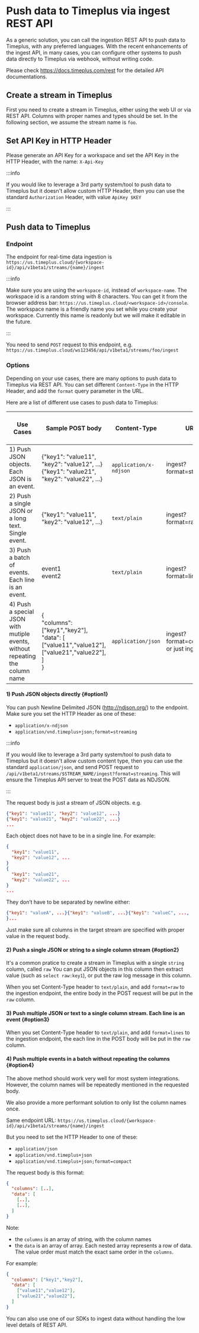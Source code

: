 # Push data to Timeplus via ingest REST API

As a generic solution, you can call the ingestion REST API to push data to Timeplus, with any preferred languages. With the recent enhancements of the ingest API, in many cases, you can configure other systems to push data directly to Timeplus via webhook, without writing code.

Please check https://docs.timeplus.com/rest for the detailed API documentations.

## Create a stream in Timeplus

First you need to create a stream in Timeplus, either using the web UI or via REST API. Columns with proper names and types should be set. In the following section, we assume the stream name is `foo`.

## Set API Key in HTTP Header

Please generate an API Key for a workspace and set the API Key in the HTTP Header, with the name: `X-Api-Key`

:::info

If you would like to leverage a 3rd party system/tool to push data to Timeplus but it doesn't allow custom HTTP Header, then you can use the standard `Authorization` Header, with value `ApiKey $KEY`

:::

## Push data to Timeplus

### Endpoint

The endpoint for real-time data ingestion is `https://us.timeplus.cloud/{workspace-id}/api/v1beta1/streams/{name}/ingest`

:::info

Make sure you are using the `workspace-id`, instead of `workspace-name`. The workspace id is a random string with 8 characters. You can get it from the browser address bar: `https://us.timeplus.cloud/<workspace-id>/console`. The workspace name is a friendly name you set while you create your workspace. Currently this name is readonly but we will make it editable in the future.

:::

You need to send `POST` request to this endpoint, e.g. ``https://us.timeplus.cloud/ws123456/api/v1beta1/streams/foo/ingest``

### Options

Depending on your use cases, there are many options to push data to Timeplus via REST API. You can set different `Content-Type` in the HTTP Header, and add the `format` query parameter in the URL. 

Here are a list of different use cases to push data to Timeplus:

| Use Cases                                                    | Sample POST body                                             | Content-Type           | URL                                  | Columns in the target stream      |
| ------------------------------------------------------------ | ------------------------------------------------------------ | ---------------------- | ------------------------------------ | --------------------------------- |
| 1) Push JSON objects. Each JSON is an event.                 | {"key1": "value11", "key2": "value12", ...}<br/>{"key1": "value21", "key2": "value22", ...} | `application/x-ndjson` | ingest?format=streaming              | multiple columns, e.g. key1, key2 |
| 2) Push a single JSON or a long text. Single event.          | {"key1": "value11", "key2": "value12", ...}                  | `text/plain`           | ingest?format=raw                    | single column, named `raw`        |
| 3) Push a batch of events. Each line is an event.            | event1<br/>event2                                            | `text/plain`           | ingest?format=lines                  | single column, named `raw`        |
| 4) Push a special JSON with mutiple events, without repeating the column name | { <br/>  "columns": ["key1","key2"],<br/>  "data": [ <br/>    ["value11","value12"],<br/>    ["value21","value22"],<br/>  ]<br/>} | `application/json`     | ingest?format=compact or just ingest | multiple columns, e.g. key1, key2 |



#### 1) Push JSON objects directly {#option1}

You can push Newline Delimited JSON (http://ndjson.org/) to the endpoint. Make sure you set the HTTP Header as one of these:
* `application/x-ndjson`
* `application/vnd.timeplus+json;format=streaming`

:::info

If you would like to leverage a 3rd party system/tool to push data to Timeplus but it doesn't allow custom content type, then you can use the standard `application/json`, and send POST request to `/api/v1beta1/streams/$STREAM_NAME/ingest?format=streaming`. This will ensure the Timeplus API server to treat the POST data as NDJSON.

:::

The request body is just a stream of JSON objects. e.g.

```json
{"key1": "value11", "key2": "value12", ...}
{"key1": "value21", "key2": "value22", ...}
...
```

Each object does not have to be in a single line. For example:
```json
{
  "key1": "value11", 
  "key2": "value12", ...
}
{
  "key1": "value21", 
  "key2": "value22", ...
}
...
```

They don’t have to be separated by newline either:
```json
{"key1": "valueA", ...}{"key1": "valueB", ...}{"key1": "valueC", ...,
}...
```

Just make sure all columns in the target stream are specified with proper value in the request body.

#### 2) Push a single JSON or string to a single column stream {#option2}

It's a common pratice to create a stream in Timeplus with a single `string` column, called `raw` You can put JSON objects in this column then extract value (such as `select raw:key1`), or put the raw log message in this column.

When you set Content-Type header to `text/plain`, and add `format=raw` to the ingestion endpoint, the entire body in the POST request will be put in the `raw` column.

#### 3) Push multiple JSON or text to a single column stream. Each line is an event {#option3}

When you set Content-Type header to `text/plain`, and add `format=lines` to the ingestion endpoint, the each line in the POST body will be put in the `raw` column.

#### 4) Push  multiple events in a batch  without repeating the columns {#option4}

The above method should work very well for most system integrations.  However, the column names will be repeatedly mentioned in the requested body.

We also provide a more performant solution to only list the column names once.

Same endpoint URL: `https://us.timeplus.cloud/{workspace-id}/api/v1beta1/streams/{name}/ingest`

But you need to set the HTTP Header to one of these:

* `application/json`
* `application/vnd.timeplus+json`
* `application/vnd.timeplus+json;format=compact`

The request body is this format:
```json
{ 
  "columns": [..],
  "data": [ 
    [..],
    [..],
  ]
}
```

Note:
* the `columns` is an array of string, with the column names
* the `data` is an array of array. Each nested array represents a row of data. The value order must match the exact same order in the `columns`.

For example:
```json
{ 
  "columns": ["key1","key2"],
  "data": [ 
    ["value11","value12"],
    ["value21","value22"],
  ]
}

```

You can also use one of our SDKs to ingest data without handling the low level details of REST API.